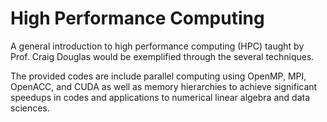 # High Performance Computing

A general introduction to high performance computing (HPC) taught by Prof. Craig Douglas would be exemplified through the several techniques.

The provided codes are include parallel computing using OpenMP, MPI, OpenACC, and CUDA  as well as memory hierarchies to achieve significant speedups in codes and applications to numerical linear algebra and data sciences.
